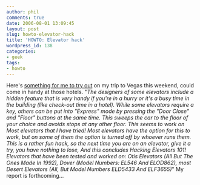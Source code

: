 ```yaml
---
author: phil
comments: true
date: 2006-08-01 13:09:45
layout: post
slug: howto-elevator-hack
title: 'HOWTO: Elevator hack'
wordpress_id: 138
categories:
- geek
tags:
- howto
---
```


Here's [something for me to try out](http://www.hackcanada.com/canadian/hacking/elevator_hack.txt) on my trip to Vegas this weekend, could come in handy at those hotels.  "_The designers of some elevators include a hidden feature that is very handy if you're in a hurry or it's a busy time in the building (like check-out time in a hotel). While some elevators require a key, others can be put into "Express" mode by pressing the "Door Close" and "Floor" buttons at the same time. This sweeps the car to the floor of your choice and avoids stops at any other floor. This seems to work on Most elevators that I have tried! Most elevators have the option for this to work, but on some of them the option is turned off by whoever runs them. This is a rather fun hack, so the next time you are on an elevator, give it a try, you have nothing to lose, And this concludes Hacking Elevators 101! Elevators that have been tested and worked on: Otis Elevators (All But The Ones Made In 1992), Dover (Model Numbers: EL546 And ELOD862), most Desert Elevators (All, But Model Numbers ELD5433 And ELF3655)_"  My report is forthcoming...
